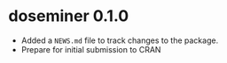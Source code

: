 # doseminer 0.1.0

* Added a `NEWS.md` file to track changes to the package.
* Prepare for initial submission to CRAN
